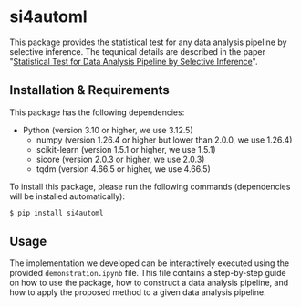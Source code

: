 # si4automl
This package provides the statistical test for any data analysis pipeline by selective inference.
The tequnical details are described in the paper "[Statistical Test for Data Analysis Pipeline by Selective Inference](https://arxiv.org/abs/2406.18902)".

## Installation & Requirements
This package has the following dependencies:
- Python (version 3.10 or higher, we use 3.12.5)
    - numpy (version 1.26.4 or higher but lower than 2.0.0, we use 1.26.4)
    - scikit-learn (version 1.5.1 or higher, we use 1.5.1)
    - sicore (version 2.0.3 or higher, we use 2.0.3)
    - tqdm (version 4.66.5 or higher, we use 4.66.5)

To install this package, please run the following commands (dependencies will be installed automatically):
```bash
$ pip install si4automl
```

## Usage

The implementation we developed can be interactively executed using the provided `demonstration.ipynb` file.
This file contains a step-by-step guide on how to use the package, how to construct a data analysis pipeline, and how to apply the proposed method to a given data analysis pipeline.
